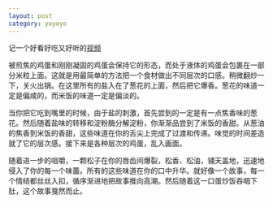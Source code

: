 ```yaml
---
layout: post
category: yoyoyo
---
```


记一个好看好吃又好听的[视频](https://www.youtube.com/watch?v=HC6bq-jkrJk)

被煎焦的鸡蛋和刚刚凝固的鸡蛋会保持它的形态，而处于液体的鸡蛋会包裹在一部分米粒上面。这就是用最简单的方法把一个食材做出不同层次的口感。稍微翻炒一下，关火出锅。在这里所有的盐入在了葱花的上面，然后把它爆香。葱花的味道一定是偏咸的，而米饭的味道一定是偏淡的。

当你把它吃到嘴里的时候，由于盐的刺激，首先尝到的一定是有一点焦香味的葱花。然后随着盐味的转移和淀粉酶分解淀粉，你渐渐品尝到了米饭的香甜。从葱油的焦香到米饭的香甜，这些味道在你的舌尖上完成了过渡和传递。味觉的时间差造就了它的层次感。接下来是各种层次的鸡蛋，乱入画面。

随着进一步的咀嚼，一颗松子在你的唇齿间爆裂，松香、松油，铺天盖地，迅速地侵入了你的每一个味蕾。所有的这些味道在你的口中升华。就好像一个故事，每一个情结都丝丝入扣，循序渐进地把故事推向高潮。然后随着这一口蛋炒饭吞咽下肚，这个故事戛然而止。